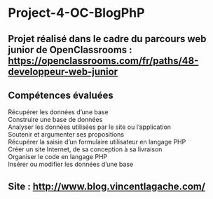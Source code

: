 # Project-4-OC-BlogPhP
## Projet réalisé dans le cadre du parcours web junior de OpenClassrooms : https://openclassrooms.com/fr/paths/48-developpeur-web-junior

## Compétences évaluées</br>
Récupérer les données d’une base</br>
Construire une base de données</br>
Analyser les données utilisées par le site ou l’application</br>
Soutenir et argumenter ses propositions</br>
Récupérer la saisie d’un formulaire utilisateur en langage PHP</br>
Créer un site Internet, de sa conception à sa livraison</br>
Organiser le code en langage PHP</br>
Insérer ou modifier les données d’une base</br>
## Site : http://www.blog.vincentlagache.com/

